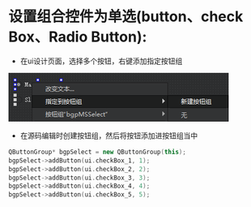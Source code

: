 # 设置组合控件为**单选**(button、check Box、Radio Button):

* 在ui设计页面，选择多个按钮，右键添加指定按钮组

![image-20200229133742997](设置单选按钮的方法.assets/image-20200229133742997.png)

* 在源码编辑时创建按钮组，然后将按钮添加进按钮组当中

```cpp
QButtonGroup* bgpSelect = new QButtonGroup(this);
bgpSelect->addButton(ui.checkBox_1, 1);
bgpSelect->addButton(ui.checkBox_2, 2);
bgpSelect->addButton(ui.checkBox_3, 3);
bgpSelect->addButton(ui.checkBox_4, 4);
bgpSelect->addButton(ui.checkBox_5, 5);
```

